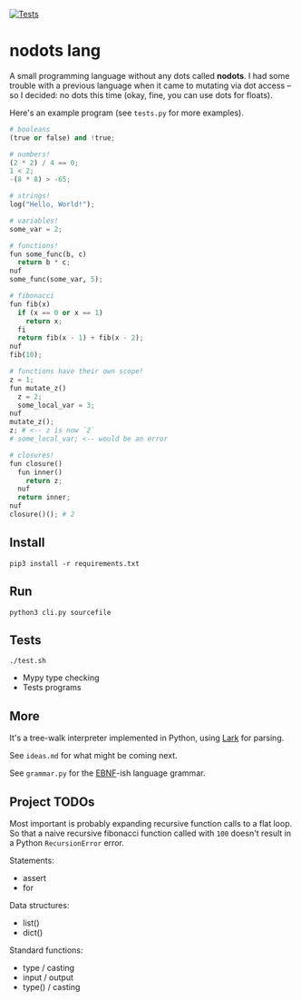 [![Tests](https://github.com/healeycodes/nodots-lang/actions/workflows/python-app.yml/badge.svg)](https://github.com/healeycodes/nodots-lang/actions/workflows/python-app.yml)

# nodots lang

A small programming language without any dots called **nodots**. I had some trouble with a previous language when it came to mutating via dot access –so I decided: no dots this time (okay, fine, you can use dots for floats).

Here's an example program (see `tests.py` for more examples).

```python
# booleans
(true or false) and !true;

# numbers!
(2 * 2) / 4 == 0;
1 < 2;
-(8 * 8) > -65;

# strings!
log("Hello, World!");

# variables!
some_var = 2;

# functions!
fun some_func(b, c)
  return b * c;
nuf
some_func(some_var, 5);

# fibonacci
fun fib(x)
  if (x == 0 or x == 1)
    return x;
  fi
  return fib(x - 1) + fib(x - 2);
nuf
fib(10);

# functions have their own scope!
z = 1;
fun mutate_z()
  z = 2;
  some_local_var = 3;
nuf
mutate_z();
z; # <-- z is now `2`
# some_local_var; <-- would be an error

# closures!
fun closure()
  fun inner()
    return z;
  nuf
  return inner;
nuf
closure()(); # 2
```

## Install

`pip3 install -r requirements.txt`

## Run

`python3 cli.py sourcefile`

## Tests

`./test.sh`

- Mypy type checking
- Tests programs

## More

It's a tree-walk interpreter implemented in Python, using [Lark](https://lark-parser.readthedocs.io/en/latest/index.html) for parsing.

See `ideas.md` for what might be coming next.

See `grammar.py` for the [EBNF](https://lark-parser.readthedocs.io/en/latest/grammar.html#general-syntax-and-notes)-ish language grammar.

## Project TODOs

Most important is probably expanding recursive function calls to a flat loop. So that a naive recursive fibonacci function called with `100` doesn't result in a Python `RecursionError` error.

Statements:
- assert
- for

Data structures:
- list()
- dict()

Standard functions:
- type / casting
- input / output
- type() / casting
